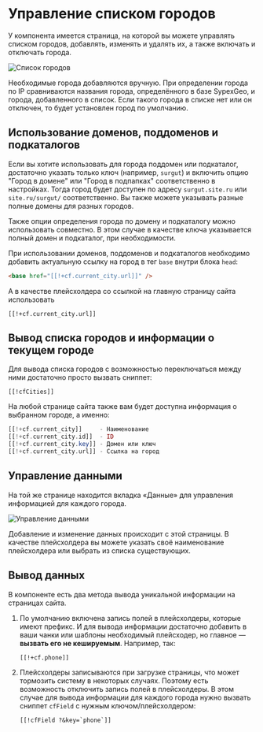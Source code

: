 # Управление списком городов

У компонента имеется страница, на которой вы можете управлять списком городов, добавлять, изменять и удалять их, а также включать и отключать города.

![Список городов](https://file.modx.pro/files/0/3/9/039c0b08a2aab54e3d10aa1d489e34bas.jpg)

Необходимые города добавляются вручную. При определении города по IP сравниваются названия города, определённого в базе SypexGeo, и города, добавленного в список. Если такого города в списке нет или он отключен, то будет установлен город по умолчанию.

## Использование доменов, поддоменов и подкаталогов

Если вы хотите использовать для города поддомен или подкаталог, достаточно указать только ключ (например, `surgut`) и включить опцию "Город в домене" или "Город в подпапках" соответственно в настройках. Тогда город будет доступен по адресу `surgut.site.ru` или `site.ru/surgut/` соответственно. Вы также можете указывать разные полные домены для разных городов.

Также опции определения города по домену и подкаталогу можно использовать совместно. В этом случае в качестве ключа указывается полный домен и подкаталог, при необходимости.

При использовании доменов, поддоменов и подкаталогов необходимо добавить актуальную ссылку на город в тег `base` внутри блока `head`:

``` html
<base href="[[!+cf.current_city.url]]" />
```

А в качестве плейсхолдера со ссылкой на главную страницу сайта использовать

``` modx
[[!+cf.current_city.url]]
```

## Вывод списка городов и информации о текущем городе

Для вывода списка городов с возможностью переключаться между ними достаточно просто вызвать сниппет:

``` modx
[[!cfCities]]
```

На любой странице сайта также вам будет доступна информация о выбранном городе, а именно:

``` php
[[!+cf.current_city]]     - Наименование
[[!+cf.current_city.id]]  - ID
[[!+cf.current_city.key]] - Домен или ключ
[[!+cf.current_city.url]] - Ссылка на город
```

## Управление данными

На той же странице находится вкладка «Данные» для управления информацией для каждого города.

![Управление данными](https://file.modx.pro/files/c/c/4/cc49489f96b06b28a9699e1649acd8b4s.jpg)

Добавление и изменение данных происходит с этой страницы. В качестве плейсхолдера вы можете указать своё наименование плейсхолдера или выбрать из списка существующих.

## Вывод данных

В компоненте есть два метода вывода уникальной информации на страницах сайта.

1. По умолчанию включена запись полей в плейсхолдеры, которые имеют префикс. И для вывода информации достаточно добавить в ваши чанки или шаблоны необходимый плейсходер, но главное — **вызвать его не кешируемым**. Например, так:

    ``` modx
    [[!+cf.phone]]
    ```

2. Плейсхолдеры записываются при загрузке страницы, что может тормозить систему в некоторых случаях. Поэтому есть возможность отключить запись полей в плейсхолдеры. В этом случае для вывода информации для каждого города нужно вызвать сниппет `cfField` с нужным ключом/плейсхолдером:

    ``` modx
    [[!cfField ?&key=`phone`]]
    ```
